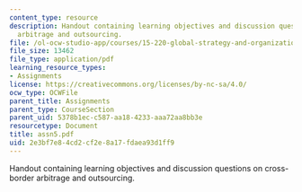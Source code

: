 ```yaml
---
content_type: resource
description: Handout containing learning objectives and discussion questions on cross-border
  arbitrage and outsourcing.
file: /ol-ocw-studio-app/courses/15-220-global-strategy-and-organization-spring-2008/2e3bf7e84cd2cf2e8a17fdaea93d1ff9_assn5.pdf
file_size: 13462
file_type: application/pdf
learning_resource_types:
- Assignments
license: https://creativecommons.org/licenses/by-nc-sa/4.0/
ocw_type: OCWFile
parent_title: Assignments
parent_type: CourseSection
parent_uid: 5378b1ec-c587-aa18-4233-aaa72aa8bb3e
resourcetype: Document
title: assn5.pdf
uid: 2e3bf7e8-4cd2-cf2e-8a17-fdaea93d1ff9
---
```

Handout containing learning objectives and discussion questions on cross-border arbitrage and outsourcing.
